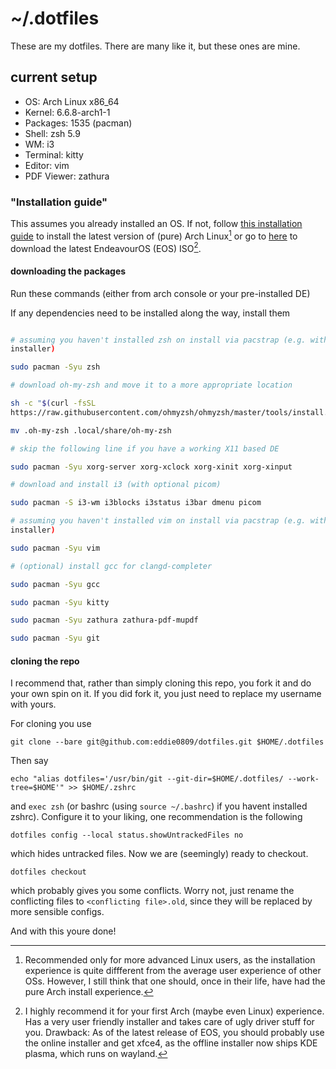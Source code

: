 # ~/.dotfiles

These are my dotfiles. There are many like it, but these ones are mine.

## current setup
 
- OS: Arch Linux x86\_64 
- Kernel: 6.6.8-arch1-1 
- Packages: 1535 (pacman) 
- Shell: zsh 5.9 
- WM: i3 
- Terminal: kitty 
- Editor: vim
- PDF Viewer: zathura

### "Installation guide"

This assumes you already installed an OS. If not, follow [this installation
guide](https://wiki.archlinux.org/title/Installation_guide) to install the
latest version of (pure) Arch Linux[^arch] or go to [here](https://endeavouros.com/) 
to download the latest EndeavourOS (EOS) ISO[^endeavour].

[^arch]: Recommended only for more advanced Linux users, as the installation
experience is quite diffferent from the average user experience of other OSs.
However, I still think that one should, once in their life, have had the pure
Arch install experience.

[^endeavour]: I highly recommend it for your first Arch (maybe even Linux)
experience. Has a very user friendly installer and takes care of ugly driver
stuff for you. Drawback: As of the latest release of EOS, you should probably
use the online installer and get xfce4, as the offline installer now ships KDE
plasma, which runs on wayland.


#### downloading the packages
Run these commands (either from arch console or your pre-installed DE)

If any dependencies need to be installed along the way, install them
```sh

# assuming you haven't installed zsh on install via pacstrap (e.g. with EOS
installer)

sudo pacman -Syu zsh

# download oh-my-zsh and move it to a more appropriate location

sh -c "$(curl -fsSL
https://raw.githubusercontent.com/ohmyzsh/ohmyzsh/master/tools/install.sh)"

mv .oh-my-zsh .local/share/oh-my-zsh

# skip the following line if you have a working X11 based DE

sudo pacman -Syu xorg-server xorg-xclock xorg-xinit xorg-xinput

# download and install i3 (with optional picom)

sudo pacman -S i3-wm i3blocks i3status i3bar dmenu picom

# assuming you haven't installed vim on install via pacstrap (e.g. with EOS
installer)

sudo pacman -Syu vim

# (optional) install gcc for clangd-completer

sudo pacman -Syu gcc

sudo pacman -Syu kitty

sudo pacman -Syu zathura zathura-pdf-mupdf

sudo pacman -Syu git

```

#### cloning the repo

I recommend that, rather than simply cloning this repo, you fork it and do your
own spin on it. If you did fork it, you just need to replace my username with
yours.

For cloning you use

`git clone --bare git@github.com:eddie0809/dotfiles.git $HOME/.dotfiles`

Then say

`echo "alias dotfiles='/usr/bin/git --git-dir=$HOME/.dotfiles/
--work-tree=$HOME'" >> $HOME/.zshrc`

and `exec zsh` (or bashrc (using `source ~/.bashrc`) if you havent installed
zshrc). Configure it to your liking, one recommendation is the following

`dotfiles config --local status.showUntrackedFiles no`

which hides untracked files. Now we are (seemingly) ready to checkout.

`dotfiles checkout`

which probably gives you some conflicts. Worry not, just rename the conflicting
files to `<conflicting file>.old`, since they will be replaced by more sensible
configs.

And with this youre done!
